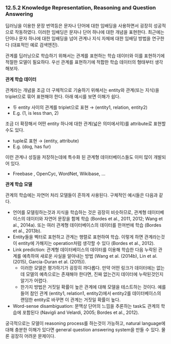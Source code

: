 ### 12.5.2 Knowledge Representation, Reasoning and Question Answering

딥러닝을 이용한 문장 번역등은 문자나 단어에 대한 임배딩을 사용하면서 굉장히 성공적으로 작동하였다. 이러한 임배딩은 문자나 단어 하나에 대한 개념을 표현한다. 최근에는 단어나 문자 하나에 대한 임배딩을 넘어 관계나 지식 자체에 대한 임배딩 방법을 연구한다 (대표적인 예로 검색엔진).

관계를 딥러닝으로 학습하기 위해서는 관계를 표현하는 학습 데이터와 이를 표현하기에 적절한 모델이 필요하다. 우선 관계를 표현하기에 적합한 학습 데이터의 형태부터 생각해보자.

**관계 학습 데이터**

관계라는 개념을 조금 더 구체적으로 기술하기 위해서는 entity와 관계(또는 지식)을 triplet으로 묶어 표현해야 한다. 아래 예시를 보면 이해가 쉽다.

- 두 entity 사이의 관계를 triplet으로 표현 → (entity1, relation, entity2)
- E.g. (1, is less than, 2)

조금 더 확장해서 어떤 entity 하나에 대한 관계(넓은 의미에서의)를 attribute로 표현할수도 있다.

- tuple로 표현 → (entity, attribute)
- E.g. (dog, has fur)

이런 관계나 성질을 저장하는데에 특수화 된 관계형 데이터베이스들도 이미 많이 개발되어 있다.

- Freebase , OpenCyc, WordNet, Wikibase, ...

**관계 학습 모델**

관계의 학습에는 자연어 처리 모델들이 흔하게 사용된다. 구체적인 예시들은 다음과 같다.

- 언어를 모델링하는것과 지식을 학습하는 것은 굉장히 비슷하므로, 관계형 데이터베이스의 데이터와 자연어 문장을 함께 학습 (Bordes et al., 2011, 2012; Wang et al., 2014a). 또는 여러 관계형 데이터베이스의 데이터를 한꺼번에 학습 (Bordes et al., 2013b).
- Entity들을 벡터로 표현하고 관계는 행렬로 표현하여 학습. 이렇게 하면 관계라는것이 entity에 가해지는 operation처럼 생각할 수 있다 (Bordes et al., 2012).
- Link prediction: 관계형 데이터베이스의 데이터를 이용해 학습한 다음 누락된 관계를 예측하여 새로운 사실을 알아내는 방법 (Wang et al. (2014b), Lin et al. (2015), Garcia-Duran et al. (2015)).
    - 이러한 모델은 평가하기가 굉장히 까다롭다. 만약 어떤 링크가 데이터에는 없는데 모델의 예측으로는 존재해야 한다면, 진짜 없는건지 데이터에 누락된것인지 알기가 어렵다.
    - 한가지 방법은 거짓일 확률이 높은 관계에 대해 모델을 테스트하는 것이다. 예를들어 참인 관계 (entity1, relation1, entity2)에서 entity2를 데이터베이스의 랜덤한 entity로 바꾸면 이 관계는 거짓일 확률이 높다.
- Word-sense disambiguation: 문맥상 단어의 느낌을 추론하는 task도 관계의 학습에 포함된다 (Navigli and Velardi, 2005; Bordes et al., 2012).

궁극적으로는 모델이 reasoning process를 하는것이 가능하고, natural language에 대해 충분한 이해가 있다면 general question answering system을 만들 수 있다. 물론 굉장히 어려운 문제이다.
